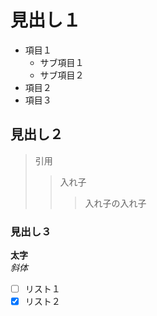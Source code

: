 <!-- readme.md -->

# 見出し１
- 項目１
  - サブ項目１
  - サブ項目２
- 項目２
- 項目３
## 見出し２
>引用
>>入れ子
>>>入れ子の入れ子
### 見出し３
**太字**  
*斜体*
- [ ] リスト１
- [x] リスト２